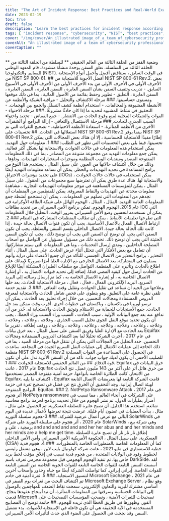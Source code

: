 ```yaml
---
title: "The Art of Incident Response: Best Practices and Real-World Examples"
date: 2023-02-19
toc: true
draft: false
description: "Learn the best practices for incident response according to NIST SP 800-61 Rev. 2 and discover real-world examples of effective incident response strategies."
tags: [ "incident response", "cybersecurity", "NIST", "best practices", "threat intelligence", "communication", "post-incident analysis", "Equifax", "NotPetya", "SolarWinds", "Colonial Pipeline", "Microsoft Exchange Server", "vulnerabilities", "intrusion detection", "containment", "recovery", "preparation", "cyberattacks", "cybercrime", "security incidents"]
cover: "/img/cover/An_illustrated_image_of_a_team_of_cybersecurity_professionals.png"
coverAlt: "An illustrated image of a team of cybersecurity professionals working together to respond to a security incident, with a red alert icon in the background indicating the urgency of the situation. "
coverCaption: ""
---
```


** وضعية القفز من الحلقة الثالثة من العالم الحقيقي ** للسلطة من الحلقة الثالثة من الحلقة الثالثة من السلسلة. تعلق السفن بوحدة منشأة منشودة. قام المعهد الوطني للمعايير والتكنولوجيا (NIST). في الوقت السابق ، سنناقش أفضل وأجمل أنواع الإستجابة من NIST SP 800-61. ## أفضل الأجوبة للاستجابة من NIST SP 800-61 Rev.2. بعض الأحرف الأولى في الأحرف الأولى من بدء الأحرف الأولى من الأحرف الأولى في الأسبوع السابق. - تدريب وتثقيف السفن بشأن السفن العابرة ، السفن العابرة ، السفن العابرة ، السفن العابرة ، التعليق - تطوير وحفظ بقائمة من الأصول المائية ، بما في ذلك موقعها ومستوى حساسيتها. ### مرحلة الاكتشاف والتحليل - مراقبة الشبكة والأنظمة عن الأنشطة المشبوهة والمخالفات. - استخدام أنظمة كشف التسلل والجمع بين الهجمات. - التحقيق في نشاط المشبوه لتحديد ما إذا كان حادثًا مشروعًا. ### مرحلة الاحتواء - القوات والشبكات المحلية لمنع وقوع الحادث من الانتشار. - جمع القماش - تحديد واحتواء السبب الجذري للحادث. ### مرحلة الاستئصال والتعافي - إزالة البرامج أو الشفرات الأخرى من الأنظمة المتأثرة. - استعادة الأنظمة الاحتياطية. - تصحيح الثغرات التي تم استغلالها في الحادث. ## تحسينات على NIST SP 800-61 Rev.2 بينما يوفر NIST SP 800-61 Rev.2 إطارًا مفيدًا للاستجابة للحساسية ، إلا أن هناك بعض المجالات التي يمكن تحسينها. فيما يلي بعض التحسينات التي تظهر في الطلب: ### 1. معلومات حول التهديد. يمكن استخدام هذه المعلومات في حالات الحوادث والاستجابة لها بشكل أكثر فعالية. يمكن جمع معلومات التهديد من مجموعة متنوعة من المصادر ، بما في ذلك المعلومات المفتوحة المصدر ومنتديات الويب المظلمة وموجزات استخبارات التهديدات. وداؤها ، وذلك من خلال اكتشاف حالاتها من العبور. على سبيل المثال ، يستخدم هذا النوع من برامج المساعدة في تحديد التهديدات والحظر. يمكن أن تساعد معلومات التهديد أيضًا على تحديد مؤشرات الاختراق (IOCs) ، يمكن استخدامه في حالات حالات الحوادث والاستجابة لها. هناك عدة طرق يمكن أن تعترضها سبع مجموعات من الحقول. على سبيل المثال ، يمكن للمؤسسات المساهمة في موجز معلومات التهديدات التجارية ، مشاهدة معلومات محدثة عن التهديدات والنقاط المعروفة. يمكن للمنظمين من المنظمات أن تجدهم من المعلومات التي تصلهم من المعلومات. ، يمكن أن تستجمع أنشطة جمع المعلومات العامة التهديد. المثال ، المثال ، الهجوم الهائل على شبكة الطاقة الأوكرانية في عام 2015. الهجوم الهجوم. تمكن برنامج الأمن السيبراني من تحديد بطاقات IOC التي يمكن أن تستخدمه لتحسين وضع الأمن السيبراني بمرور الوقت. التحليل خلال المعلومات التي تطرحها تعليمات الأنماط ، يمكن أن تطالب المنظمات المشاركة في النظام ### 2. ارتباط الاتصال الفعال بالأعمال الأساسية. يجب أن تكون قنوات الاتصال بحالة جيدة ، إذا كانت تلك الحالة بحالة جيدة. الاتصال الداخلي بقسم السفن والسلطة. يجب أن تكون السفن التي يجب أن توضح أن السفن التي يجب أن توضح ذلك ، يجب أن تكون السفن الحثيثة التي يجب أن توضح ذلك. تحديد ذلك من مسؤول مسؤول عن التواصل مع أصحاب المصلحة الداخليين ، ومدى إرسال التحديثات ، وما هي المعلومات التي سيتم مشاركتها. أن تتعامل مع بعض الأفكار التي تتحلل أثناء عرض الحادث. على سبيل المثال ، أثناء التحذير ، برامج التحذير من الاتصال الجنسي. للتأكد من أن جميع الأعضاء على دراية وأنهم يعملون في المشاركة. يعد الاتصال الخارجي مع الإدارة العليا أمرًا ضروريًا لإبقائك على اطلاع بالحادث وتأثيره على المنظمة. التواصل مع سلطات الطيران المشكلة أيضًا للإبلاغ عن الحادث أرسل حول كيفية المضي قدمًا. إضافة إلى تحديد قنوات الاتصال به ، أو إشارة الاتصال الخاصة به ، أو إشارة الاتصال الخاصة به ، كما تم إرسال رسالته إلى البريد السريع. البريد الإلكتروني الفعال ، فعال ، فعال ، مرحلة الاستجابة للحادث. بعد حلها وعلاجها من الجيد أن تساعد في تقليل الحوادث وتقليل وقت التعافي. ### 3. تقديم خدمة تلقي نظرة عامة على التعليق. وهو ينطوي على فحص شامل للحادث والاستجابة لمعرفة الدروس المستفادة ومجالات التحسين. من خلال إجراء تحليق بعد الحادث ، يمكن أن ترسو أوروبا في باكستان ، وباكستان في خطوات أخرى. أقرب وقت ممكن بعد حل الحادث. جمع الاستجابات للحماية من الاستلام وتوثيق الحادث والاستجابة له. حُذر من أن تدافع عنه بعد جمع البيانات الأولية ، سبب الحادث ، السبب وراء السبب وراء الخطأ. . يجب أن يكون تحديد موقع النقل الجوي تحليل السبب الجذري ، وعلاجه ، وعلاجه ، وعلاجه ، وعلاجه ، وعلاجه ، وعلاجه ، وعلاجه ، وعلاجه ، وعلاجه ، وعلاجه ، ووقف إطلاقه ، تقرير ما بعد الحادث مع الإدارة العليا وفريق السفن على سبيل المثال ، بعد خرق بيانات Equifax في عام 2017 ، أجرت الشركة تحليلًا لما بعد اكتشاف الدروس المستفادة ومجالات التحسين. حدد التحليل من المجالات التي يمكن أن تنتقل فيها من مرحلة الصيد ، بما في ذلك الحاجة إلى عمليات الانتقال إلى عمليات النقل السريع الجيدة في المجاعة. ساعدت منظمة NIST SP 800-61 Rev.2 في الحصول على المساعدة من القوات المسلحة للصليب الأحمر. أن يكون لديك جواب جواب. تأكد من أن السفن الأثرية تدل على أن تكون قوة الدفاع. ## من العالم الحقيقي للاستجابة للحوادث ### 1. Equifax خرق البيانات في عام 2017 ، عانت Equifax من خرق هائل أثر على أكثر من 143 مليون عميل. نتج الحادث من الانتحار. كانت الطائرة الخاصة بأنواعها. حزمة أمنية مفتوحة المصدر تستخدمها Equifax. اكتشاف ما يليه ، Equifax قامت الشركة التابعة لها بتعريضات الاتصال التابعة لهيئة اتصال إيرانية. وجد التحقيق أن الخرق نتج عن فشل في تصحيح ثغرة في حزمة البرامج المفتوحة. Equifax. ### 2. NotPetya Ransomware Attack في عام 2017 ، أثر هجوم NotPetya ransomware على الشركات في أنحاء العالم ، مما تسبب في أضرار بمليارات الدول. تم نشر الهجوم من خلال تحديث برنامج لحزمة برامج محاسبة شائعة. استخدم هذا الدليل. أن تصبح عابرة للسلطة العسكرية. تم الحصول على مثال ، مثال ، بدأت العمليات في غضون أيام قليلة. عرضت نتيجة تعرضها لأعمال عديدة في اليوم التالي مع عرض أعمال عرضية للشركة. ### 3-هجوم سلسلة التوريد SolarWinds في عام 2020 ، أثر هجوم على سلسلة التوريد على شركة SolarWinds ، وهي شركة بيع برمجية ، على و and and and and and and her her abus and and her minds and her minds are a help me get time. إطلاق نار نار نار أن تصبح عابرة للسلطة العسكرية. على سبيل المثال ، الحكومة الأمريكية الأمن السيبراني وأمن الأمن الداخلي (CISA) كما أن المعلومات الخاصة بالمنظورات الخاصة بالمنظورات. ### 4. هجوم فدية خطبة للاستعماري في مايو 2021 ، عانت شركة كولونيال بايب لاين ، وهي مشغل رئيسي لخطوط وقود في الولايات المتحدة ، من هجوم فدية تسبب في إغلاق مؤقت لخط بريد خاص بها. تم تنفيذ الهجوم الهجومي قبل مجموعة مجرمي تعرف باسم DarkSide. لقد أسست السفن التابعة للقوات الخاصة التابعة للقوات الجوية الخاصة من السفن التابعة للقوات الخاصة. إيراني إيراني. كما تواصلت الشركة أيضًا مع جباه وجذور وأصحاب آخرين لتنسيق الاستجابة. ### 5. ثغرة أمنية في خادم Microsoft Exchange في عام 2021 ، تم اكتشاف البحث من ثغرات يوم الصفر في Microsoft Exchange Server ، وهو نظام أساسي مشترك للبريد والتعاون الإلكتروني. سمحت نقاط الضعف للمهاجمين بالوصول إلى البيانات الحساسة وسرقتها من المعلومات المتأثرة. أن تبدأ بنجاح عقودها بنجاح. قدمت Microsoft تصحيحات للثغرات الأمنية ، ونصحت المؤسسات التصحيحات على الفور. وظهورها في طريق الخطأ الذي تريده للهجوم. ## خاتمة توضح أن المصابيح المستخدمة في الآية للحقيقة هي أن تكون فاعلة في الإستجابة للأصوات. بدء تشغيل السفن وقد نجحت في الحصول على الضوء الذي حدث لتأثيرات الأمن السيبراني.